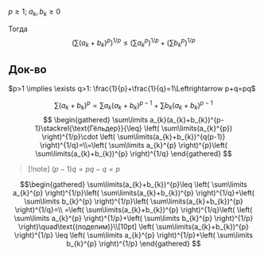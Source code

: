 $p\geq 1;\ a_{k},b_{k}\geq0$

Тогда 
$$
\left( \sum\limits(a_{k}+b_{k})^{p} \right)^{1/p}\leq \left( \sum\limits a_{k}^{p} \right)^{1/p}+\left( \sum\limits b_{k}^{p} \right)^{1/p}
$$
## Док-во

$p>1 \implies \exists q>1: \frac{1}{p}+\frac{1}{q}=1\Leftrightarrow p+q=pq$

$$
\sum\limits (a_{k}+b_{k})^{p} = \sum\limits a_{k}(a_{k}+b_{k})^{p-1}+\sum\limits b_{k}(a_{k}+b_{k})^{p-1}
$$
$$
\begin{gathered}
\sum\limits a_{k}(a_{k}+b_{k})^{p-1}\stackrel{\text{Гёльдер}}{\leq} \left( \sum\limits(a_{k}^{p}) \right)^{1/p}\cdot \left( \sum\limits(a_{k}+b_{k})^{q(p-1)} \right)^{1/q}=\\=\left( \sum\limits a_{k}^{p} \right)^{p}\left( \sum\limits(a_{k}+b_{k})^{p} \right)^{1/q}
\end{gathered}
$$
>[!note] $(p-1)q = pq-q = p$

$$\begin{gathered}
\sum\limits(a_{k}+b_{k})^{p}\leq \left( \sum\limits a_{k}^{p} \right)^{1/p}\left( \sum\limits(a_{k}+b_{k})^{p} \right)^{1/q}+\left( \sum\limits b_{k}^{p} \right)^{1/p}\left( \sum\limits(a_{k}+b_{k})^{p} \right)^{1/q}=\\
=\left( \sum\limits(a_{k}+b_{k})^{p} \right)^{1/q}\left( \left( \sum\limits a_{k}^{p} \right)^{1/p}+\left( \sum\limits b_{k}^{p} \right)^{1/p} \right)\quad\text{(поделим)}\\[10pt]
\left( \sum\limits(a_{k}+b_{k})^{p} \right)^{1/p} \leq \left( \sum\limits a_{k}^{p} \right)^{1/p}+\left( \sum\limits b_{k}^{p} \right)^{1/p} 
\end{gathered}
$$
